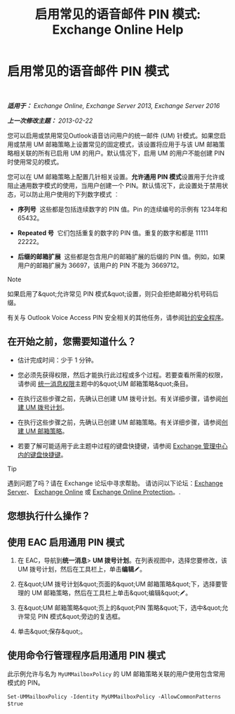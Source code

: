 ﻿---
title: '启用常见的语音邮件 PIN 模式: Exchange Online Help'
TOCTitle: 启用常见的语音邮件 PIN 模式
ms:assetid: 9940a8c2-f576-4089-ab96-8b318ad3da0f
ms:mtpsurl: https://technet.microsoft.com/zh-cn/library/JJ673546(v=EXCHG.150)
ms:contentKeyID: 50556620
ms.date: 05/23/2018
mtps_version: v=EXCHG.150
ms.translationtype: MT
---

# 启用常见的语音邮件 PIN 模式

 

_**适用于：** Exchange Online, Exchange Server 2013, Exchange Server 2016_

_**上一次修改主题：** 2013-02-22_

您可以启用或禁用常见Outlook语音访问用户的统一邮件 (UM) 针模式。如果您启用或禁用 UM 邮箱策略上设置常见的固定模式，该设置将应用于与该 UM 邮箱策略相关联的所有已启用 UM 的用户。默认情况下，启用 UM 的用户不能创建 PIN 时使用常见的模式。

您可以在 UM 邮箱策略上配置几针相关设置。**允许通用 PIN 模式**设置用于允许或阻止通用数字模式的使用，当用户创建一个 PIN。默认情况下，此设置处于禁用状态，可以防止用户使用的下列数字模式 ︰

  - **序列号**  这些都是包括连续数字的 PIN 值。Pin 的连续编号的示例有 1234年和 65432。

  - **Repeated 号**  它们包括重复的数字的 PIN 值。重复的数字和都是 11111 22222。

  - **后缀的邮箱扩展**  这些都是包含用户的邮箱扩展的后缀的 PIN 值。例如，如果用户的邮箱扩展为 36697，该用户的 PIN 不能为 3669712。

> [!NOTE]
> 如果启用了&amp;quot;允许常见 PIN 模式&amp;quot;设置，则只会拒绝邮箱分机号码后缀。


有关与 Outlook Voice Access PIN 安全相关的其他任务，请参阅[针的安全程序](pin-security-procedures-exchange-2013-help.md)。

## 在开始之前，您需要知道什么？

  - 估计完成时间：少于 1 分钟。

  - 您必须先获得权限，然后才能执行此过程或多个过程。若要查看所需的权限，请参阅 [统一消息权限](unified-messaging-permissions-exchange-2013-help.md)主题中的\&quot;UM 邮箱策略\&quot;条目。

  - 在执行这些步骤之前，先确认已创建 UM 拨号计划。有关详细步骤，请参阅[创建 UM 拨号计划](create-a-um-dial-plan-exchange-2013-help.md)。

  - 在执行这些步骤之前，先确认已创建 UM 邮箱策略。有关详细步骤，请参阅[创建 UM 邮箱策略](create-a-um-mailbox-policy-exchange-2013-help.md)。

  - 若要了解可能适用于此主题中过程的键盘快捷键，请参阅 [Exchange 管理中心内的键盘快捷键](keyboard-shortcuts-in-the-exchange-admin-center-exchange-online-protection-help.md)。

> [!tip]
> 遇到问题了吗？请在 Exchange 论坛中寻求帮助。 请访问以下论坛：<a href="https://go.microsoft.com/fwlink/p/?linkid=60612">Exchange Server</a>、 <a href="https://go.microsoft.com/fwlink/p/?linkid=267542">Exchange Online</a> 或 <a href="https://go.microsoft.com/fwlink/p/?linkid=285351">Exchange Online Protection</a>。.


## 您想执行什么操作？

## 使用 EAC 启用通用 PIN 模式

1.  在 EAC，导航到**统一消息**\> **UM 拨号计划**。在列表视图中，选择您要修改，该 UM 拨号计划，然后在工具栏上，单击**编辑**![编辑图标](images/Bb124582.6f53ccb2-1f13-4c02-bea0-30690e6ea71d(EXCHG.150).gif "编辑图标")。

2.  在\&quot;UM 拨号计划\&quot;页面的\&quot;UM 邮箱策略\&quot;下，选择要管理的 UM 邮箱策略，然后在工具栏上单击\&quot;编辑\&quot;![编辑图标](images/Bb124582.6f53ccb2-1f13-4c02-bea0-30690e6ea71d(EXCHG.150).gif "编辑图标")。

3.  在\&quot;UM 邮箱策略\&quot;页上的\&quot;PIN 策略\&quot;下，选中\&quot;允许常见 PIN 模式\&quot;旁边的复选框。

4.  单击\&quot;保存\&quot;。

## 使用命令行管理程序启用通用 PIN 模式

此示例允许与名为 `MyUMMailboxPolicy` 的 UM 邮箱策略关联的用户使用包含常用模式的 PIN。

    Set-UMMailboxPolicy -Identity MyUMMailboxPolicy -AllowCommonPatterns $true

